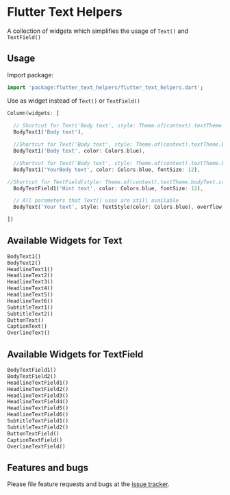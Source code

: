 # Flutter Text Helpers

A collection of widgets which simplifies the usage of `Text()` and `TextField()`

## Usage

Import package:

```dart
import 'package:flutter_text_helpers/flutter_text_helpers.dart';

```

Use as widget instead of `Text()` or `TextField()`

```dart
Column(widgets: [
  
  // Shortcut for Text('Body text', style: Theme.of(context).textTheme.bodyText)
  BodyText1('Body text'),

  //Shortcut for Text('Body text', style: Theme.of(context).textTheme.bodyText.copyWith(color: Colors.blue))
  BodyText1('Body text', color: Colors.blue),

  //Shortcut for Text('Body text', style: Theme.of(context).textTheme.bodyText.copyWith(color: Colors.blue, fontSize: 12))
  BodyText1('YourBody text', color: Colors.blue, fontSize: 12),

//Shortcut for TextField(style: Theme.of(context).textTheme.bodyText.copyWith(color: Colors.blue, fontSize: 12), decoration: InputDecoration(hintText: ''Hint tex))
  BodyTextField1('Hint text', color: Colors.blue, fontSize: 12),

  // All parameters that Text() uses are still available
  BodyText('Your text', style: TextStyle(color: Colors.blue), overflow: Overflow.elipsis)

])

```

## Available Widgets for Text

```dart
BodyText1()
BodyText2()
HeadlineText1()
HeadlineText2()
HeadlineText3()
HeadlineText4()
HeadlineText5()
HeadlineText6()
SubtitleText1()
SubtitleText2()
ButtonText()
CaptionText()
OverlineText()

```

## Available Widgets for TextField

```dart
BodyTextField1()
BodyTextField2()
HeadlineTextField1()
HeadlineTextField2()
HeadlineTextField3()
HeadlineTextField4()
HeadlineTextField5()
HeadlineTextField6()
SubtitleTextField1()
SubtitleTextField2()
ButtonTextField()
CaptionTextField()
OverlineTextField()

```

## Features and bugs

Please file feature requests and bugs at the [issue tracker][tracker].

[tracker]: https://gitlab.com/ad-on-is/flutter_text_helpers

